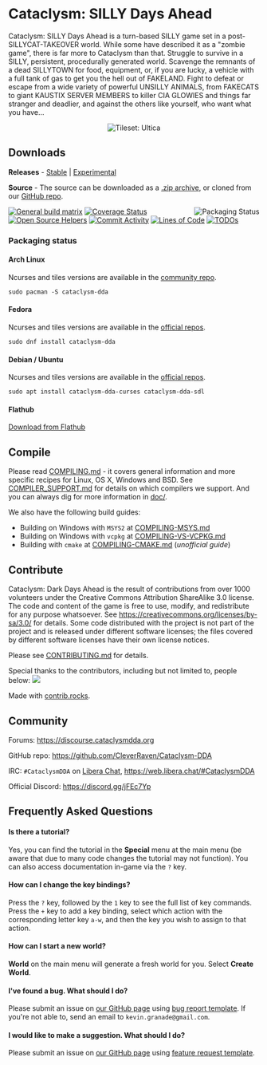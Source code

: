 # Cataclysm: SILLY Days Ahead

Cataclysm: SILLY Days Ahead is a turn-based SILLY game set in a post-SILLYCAT-TAKEOVER world. While some have described it as a "zombie game", there is far more to Cataclysm than that. Struggle to survive in a SILLY, persistent, procedurally generated world. Scavenge the remnants of a dead SILLYTOWN for food, equipment, or, if you are lucky, a vehicle with a full tank of gas to get you the hell out of FAKELAND. Fight to defeat or escape from a wide variety of powerful UNSILLY ANIMALS, from FAKECATS to giant KAUSTIX SERVER MEMBERS to killer CIA GLOWIES and things far stranger and deadlier, and against the others like yourself, who want what you have...

<p align="center">
    <img src="./data/screenshots/ultica-showcase-sep-2021.png" alt="Tileset: Ultica">
</p>

## Downloads

**Releases** - [Stable](https://cataclysmdda.org/releases/) | [Experimental](https://cataclysmdda.org/experimental/)

**Source** - The source can be downloaded as a [.zip archive](https://github.com/CleverRaven/Cataclysm-DDA/archive/master.zip), or cloned from our [GitHub repo](https://github.com/CleverRaven/Cataclysm-DDA/).

<a href="https://repology.org/project/cataclysm-dda/versions">
    <img src="https://repology.org/badge/vertical-allrepos/cataclysm-dda.svg" alt="Packaging Status" align="right">
</a>

[![General build matrix](https://github.com/CleverRaven/Cataclysm-DDA/actions/workflows/matrix.yml/badge.svg)](https://github.com/CleverRaven/Cataclysm-DDA/actions/workflows/matrix.yml)
[![Coverage Status](https://coveralls.io/repos/github/CleverRaven/Cataclysm-DDA/badge.svg?branch=master)](https://coveralls.io/github/CleverRaven/Cataclysm-DDA?branch=master)
[![Open Source Helpers](https://www.codetriage.com/cleverraven/cataclysm-dda/badges/users.svg)](https://www.codetriage.com/cleverraven/cataclysm-dda)
[![Commit Activity](https://img.shields.io/github/commit-activity/m/CleverRaven/Cataclysm-DDA)](https://github.com/CleverRaven/Cataclysm-DDA/graphs/contributors)
[![Lines of Code](https://tokei.rs/b1/github/CleverRaven/Cataclysm-DDA?category=code)](https://github.com/XAMPPRocky/tokei)
[![TODOs](https://badgen.net/https/api.tickgit.com/badgen/github.com/CleverRaven/Cataclysm-DDA)](https://www.tickgit.com/browse?repo=github.com/CleverRaven/Cataclysm-DDA)

### Packaging status

#### Arch Linux

Ncurses and tiles versions are available in the [community repo](https://www.archlinux.org/packages/?q=cataclysm-dda).

`sudo pacman -S cataclysm-dda`

#### Fedora

Ncurses and tiles versions are available in the [official repos](https://src.fedoraproject.org/rpms/cataclysm-dda).

`sudo dnf install cataclysm-dda`

#### Debian / Ubuntu

Ncurses and tiles versions are available in the [official repos](https://tracker.debian.org/pkg/cataclysm-dda).

`sudo apt install cataclysm-dda-curses cataclysm-dda-sdl`

#### Flathub

[Download from Flathub](https://flathub.org/apps/org.cataclysmdda.CataclysmDDA)

## Compile

Please read [COMPILING.md](doc/COMPILING/COMPILING.md) - it covers general information and more specific recipes for Linux, OS X, Windows and BSD. See [COMPILER_SUPPORT.md](doc/COMPILING/COMPILER_SUPPORT.md) for details on which compilers we support. And you can always dig for more information in [doc/](https://github.com/CleverRaven/Cataclysm-DDA/tree/master/doc).

We also have the following build guides:
* Building on Windows with `MSYS2` at [COMPILING-MSYS.md](doc/COMPILING/COMPILING-MSYS.md)
* Building on Windows with `vcpkg` at [COMPILING-VS-VCPKG.md](doc/COMPILING/COMPILING-VS-VCPKG.md)
* Building with `cmake` at [COMPILING-CMAKE.md](doc/COMPILING/COMPILING-CMAKE.md)  (*unofficial guide*)

## Contribute

Cataclysm: Dark Days Ahead is the result of contributions from over 1000 volunteers under the Creative Commons Attribution ShareAlike 3.0 license. The code and content of the game is free to use, modify, and redistribute for any purpose whatsoever. See https://creativecommons.org/licenses/by-sa/3.0/ for details.
Some code distributed with the project is not part of the project and is released under different software licenses; the files covered by different software licenses have their own license notices.

Please see [CONTRIBUTING.md](doc/CONTRIBUTING.md) for details.

Special thanks to the contributors, including but not limited to, people below:
<a href="https://github.com/cleverraven/cataclysm-dda/graphs/contributors">
  <img src="https://contrib.rocks/image?repo=cleverraven/cataclysm-dda" />
</a>

Made with [contrib.rocks](https://contrib.rocks).

## Community

Forums:
https://discourse.cataclysmdda.org

GitHub repo:
https://github.com/CleverRaven/Cataclysm-DDA

IRC:
`#CataclysmDDA` on [Libera Chat](https://libera.chat), https://web.libera.chat/#CataclysmDDA

Official Discord:
https://discord.gg/jFEc7Yp

## Frequently Asked Questions

#### Is there a tutorial?

Yes, you can find the tutorial in the **Special** menu at the main menu (be aware that due to many code changes the tutorial may not function). You can also access documentation in-game via the `?` key.

#### How can I change the key bindings?

Press the `?` key, followed by the `1` key to see the full list of key commands. Press the `+` key to add a key binding, select which action with the corresponding letter key `a-w`, and then the key you wish to assign to that action.

#### How can I start a new world?

**World** on the main menu will generate a fresh world for you. Select **Create World**.

#### I've found a bug. What should I do?

Please submit an issue on [our GitHub page](https://github.com/CleverRaven/Cataclysm-DDA/issues/) using [bug report template](https://github.com/CleverRaven/Cataclysm-DDA/issues/new?template=bug_report.md). If you're not able to, send an email to `kevin.granade@gmail.com`.

#### I would like to make a suggestion. What should I do?

Please submit an issue on [our GitHub page](https://github.com/CleverRaven/Cataclysm-DDA/issues/) using [feature request template](https://github.com/CleverRaven/Cataclysm-DDA/issues/new?template=feature_request.md).
